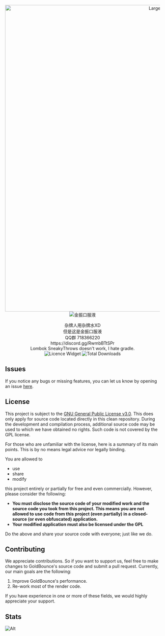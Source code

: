 <div align="center">
  <p>
      <img width="995" src="./src/main/resources/assets/minecraft/liquidbounce/logo_large.png" alt="Large Logo">
      <img src="https://image.jianke.com/suo/mall/product/202204/b8e2c46e4ef74709853c1c7f5dcbe84e!320x320.jpg" alt="金振口服液">
  </p>
  杂牌人用杂牌水XD
  <br>
  但是这是金振口服液
  <br>
  QQ群 718366220 
  <br>
  https://discord.gg/RwmbBTtSPr
  <br>
  Lombok SneakyThrows doesn't work, I hate gradle.
  <br>
  <img src="https://img.shields.io/github/license/bzym2/GoldBounce" alt="Licence Widget">
  <img src="https://img.shields.io/github/downloads/bzym2/GoldBounce/total" alt="Total Downloads">
</div>

## Issues

If you notice any bugs or missing features, you can let us know by opening an
issue [here](https://github.com/CCBlueX/GoldBounce/issues).

## License

This project is subject to the [GNU General Public License v3.0](LICENSE). This does
only apply for source code located directly in this clean repository. During the
development and compilation process, additional source code may be used to which we
have obtained no rights. Such code is not covered by the GPL license.

For those who are unfamiliar with the license, here is a summary of its main points.
This is by no means legal advice nor legally binding.

You are allowed to

- use
- share
- modify

this project entirely or partially for free and even commercially. However, please
consider the following:

- **You must disclose the source code of your modified work and the source code you
  took from this project. This means you are not allowed to use code from this
  project (even partially) in a closed-source (or even obfuscated) application.**
- **Your modified application must also be licensed under the GPL**

Do the above and share your source code with everyone; just like we do.

## Contributing

We appreciate contributions. So if you want to support us, feel free to make changes
to GoldBounce's source code and submit a pull request. Currently, our main goals are
the following:

1. Improve GoldBounce's performance.
2. Re-work most of the render code.

If you have experience in one or more of these fields, we would highly appreciate
your support.

## Stats

![Alt](https://repobeats.axiom.co/api/embed/53729ed6bb212df58c4c77544254d2c443053ad6.svg "Repobeats analytics image")
